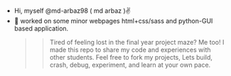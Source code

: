 -  Hi, myself @md-arbaz98 ( md arbaz )✌️
- 🍂 worked on some minor webpages html+css/sass and python-GUI based application.
   >> Tired of feeling lost in the final year project maze? Me too!
   >> I made this repo to share my code and experiences with other students.
   >> Feel free to fork my projects, Lets build, crash, debug, experiment, and learn at your own pace.

<!---
md-arbaz98/md-arbaz98 is a ✨ special ✨ repository because its `README.md` (this file) appears on your GitHub profile.
You can click the Preview link to take a look at your changes.
--->
